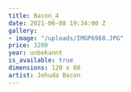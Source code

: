 ```yaml
---
title: Bacon_4
date: 2021-06-08 19:34:00 Z
gallery:
- image: "/uploads/IMGP6968.JPG"
price: 3200
year: unbekannt
is_available: true
dimensions: 120 x 60
artist: Jehuda Bacon
---
```


